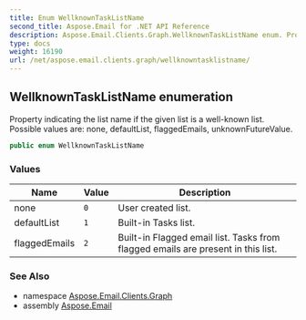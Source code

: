 ```yaml
---
title: Enum WellknownTaskListName
second_title: Aspose.Email for .NET API Reference
description: Aspose.Email.Clients.Graph.WellknownTaskListName enum. Property indicating the list name if the given list is a wellknown list. Possible values are none defaultList flaggedEmails unknownFutureValue
type: docs
weight: 16190
url: /net/aspose.email.clients.graph/wellknowntasklistname/
---
```

## WellknownTaskListName enumeration

Property indicating the list name if the given list is a well-known list. Possible values are: none, defaultList, flaggedEmails, unknownFutureValue.

```csharp
public enum WellknownTaskListName
```

### Values

| Name | Value | Description |
| --- | --- | --- |
| none | `0` | User created list. |
| defaultList | `1` | Built-in Tasks list. |
| flaggedEmails | `2` | Built-in Flagged email list. Tasks from flagged emails are present in this list. |

### See Also

* namespace [Aspose.Email.Clients.Graph](../../aspose.email.clients.graph/)
* assembly [Aspose.Email](../../)


